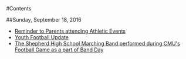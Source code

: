 #Contents

##Sunday, September 18, 2016

* [Reminder to Parents attending Athletic Events](_drafts/32bpwr3gmail-com-reminder-to-parents-attending-athletic-events.md)
* [Youth Football Update](_drafts/32bpwr3gmail-com-youth-football-program-teams-win-games.md)
* [The Shepherd High School Marching Band performed during CMU's Football Game as a part of Band Day](_drafts/32bpwr3gmail-com-the-shepherd-high-school-marching-band-performed-during-cmus-football-game-as-a-part-of-band-day.md)